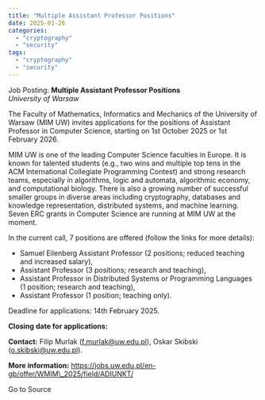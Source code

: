 ```yaml
---
title: "Multiple Assistant Professor Positions"
date: 2025-01-26
categories: 
  - "cryptography"
  - "security"
tags: 
  - "cryptography"
  - "security"
---
```


Job Posting: **Multiple Assistant Professor Positions**  
_University of Warsaw_

The Faculty of Mathematics, Informatics and Mechanics of the University of Warsaw (MIM UW) invites applications for the positions of Assistant Professor in Computer Science, starting on 1st October 2025 or 1st February 2026.

MIM UW is one of the leading Computer Science faculties in Europe. It is known for talented students (e.g., two wins and multiple top tens in the ACM International Collegiate Programming Contest) and strong research teams, especially in algorithms, logic and automata, algorithmic economy, and computational biology. There is also a growing number of successful smaller groups in diverse areas including cryptography, databases and knowledge representation, distributed systems, and machine learning. Seven ERC grants in Computer Science are running at MIM UW at the moment.

In the current call, 7 positions are offered (follow the links for more details):

- Samuel Eilenberg Assistant Professor (2 positions; reduced teaching and increased salary),
- Assistant Professor (3 positions; research and teaching),
- Assistant Professor in Distributed Systems or Programming Languages (1 position; research and teaching),
- Assistant Professor (1 position; teaching only).

Deadline for applications: 14th February 2025.

**Closing date for applications:**

**Contact:** Filip Murlak (f.murlak@uw.edu.pl), Oskar Skibski (o.skibski@uw.edu.pl).

**More information:** https://jobs.uw.edu.pl/en-gb/offer/WMIM\_2025/field/ADIUNKT/

Go to Source
